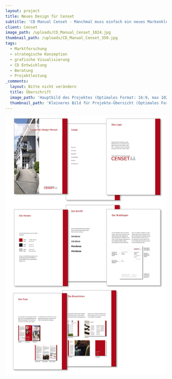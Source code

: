 ```yaml
---
layout: project
title: Neues Design für Censet
subtitle: 'CD Manual Censet - Manchmal muss einfach ein neues Markenkleid her. In diesem Fall wird weit über die Gestaltung und Einsatz eines Logos hinaus gearbeitet. Marktanalyse und Strategie sind hier als Basis ganz wichtig und vor allem ausgesprochen aussagekräftig, wie Logo, Farben, Schriftarten und eventuelle weitere grafische Elemente zukünftig verwendet werden. Stehen Strategie inkl. Kernaussage und Tonalität erst einmal fest, kann die grafische Entwicklung des Corporate Designs perfekt auf den Markenleib geschneidert werden.'
client: Censet
image_path: /uploads/CD_Manual_Censet_1024.jpg
thumbnail_path: /uploads/CD_Manual_Censet_350.jpg
tags:
  - Marktforschung
  - strategische Konzeption
  - grafische Visualisierung
  - CD Entwicklung
  - Beratung
  - Projektleitung
_comments:
  layout: Bitte nicht verändern
  title: Überschrift
  image_path: 'Hauptbild des Projektes (Optimales Format: 16:9, max 1024px breite)'
  thumbnail_path: 'Kleineres Bild für Projekte-Übersicht (Optimales Format: 4:3, max 1024px breite)'
---
```



![](/uploads/versions/censet---x----1024-1640x---.jpg)